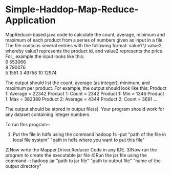 # Simple-Haddop-Map-Reduce-Application
MapReduce-based java code to calculate the count,
average, minimum and maximum of each product from a series of numbers given as
input in a file. The file contains several entries with the following format: value1 \t
value2 whereby value1 represents the product id, and value2 represents the price. For_
example the input looks like this:<br>
6 553066                                                                                  
9 790076                                                                        
5 1551 
3 49758
10 12974

The output should list the count, average (as integer), minimum, and maximum per
product. For example, the output should look like this:
Product 1: Average = 22342
Product 1: Count = 2342
Product 1: Min = 1346
Product 1: Max = 382389
Product 2: Average = 4344
Product 2: Count = 3691
...

The output should be stored in output file(s). Your program should work for any dataset
containing integer numbers.


To run this program-:
1) Put the file in hdfs using the command 
    hadoop fs -put "path of the file in local file system" "path in hdfs where you want to put this file"

2)Now write the Mapper,Driver,Reducer Code in any IDE.
3)Now run the program to create the executable jar file
4)Run the jar file using the command -:
    hadoop jar "path to jar file" "path to output file" "name of the output directory"
</br>
